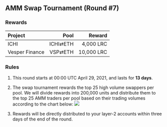## AMM Swap Tournament (Round #7)

###  Rewards


| **Project** | **Pool** | **Reward** |
| :--- | ---: | ---: |
ICHI | ICHI⇄ETH |  4,000 LRC |
Vesper Finance | VSP⇄ETH |  10,000 LRC |

### Rules


1) This round starts at 00:00 UTC April 29, 2021, and lasts for **13 days**.

2) The swap tournament rewards the top 25 high volume swappers per pool. We will divide rewards into 200,000 units and distribute them to the top 25 AMM traders per pool based on their trading volumes according to the chart below:
![](/markdown/images/program_3.png "")

3) Rewards will be directly distributed to your layer-2 accounts within three days of the end of the round.
